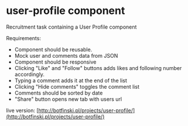 # user-profile component

Recruitment task containing a User Profile component

Requirements:
- Component should be reusable.
- Mock user and comments data from JSON
- Component should be responsive
- Clicking "Like" and "Follow" buttons adds likes and following number accordingly.
- Typing a comment adds it at the end of the list
- Clicking "Hide comments" toggles the comment list
- Comments should be sorted by date
- "Share" button opens new tab with users url


live version: [http://botfinski.pl/projects/user-profile/](http://botfinski.pl/projects/user-profile/)
